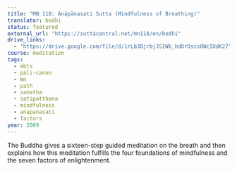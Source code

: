 ```yaml
---
title: "MN 118: Ānāpānasati Sutta (Mindfulness of Breathing)"
translator: bodhi
status: featured
external_url: "https://suttacentral.net/mn118/en/bodhi"
drive_links:
  - "https://drive.google.com/file/d/1rLb3DjrbjJSIWb_hdDrOscs0WcIUdK27"
course: meditation
tags:
  - ebts
  - pali-canon
  - mn
  - path
  - samatha
  - satipatthana
  - mindfulness
  - anapanasati
  - factors
year: 2009
---
```


The Buddha gives a sixteen-step guided meditation on the breath and then explains how this meditation fulfills the four foundations of mindfulness and the seven factors of enlightenment.
